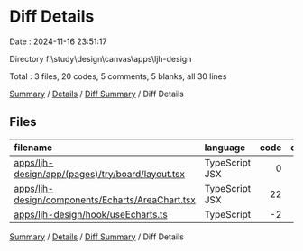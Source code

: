 # Diff Details

Date : 2024-11-16 23:51:17

Directory f:\\study\\design\\canvas\\apps\\ljh-design

Total : 3 files,  20 codes, 5 comments, 5 blanks, all 30 lines

[Summary](results.md) / [Details](details.md) / [Diff Summary](diff.md) / Diff Details

## Files
| filename | language | code | comment | blank | total |
| :--- | :--- | ---: | ---: | ---: | ---: |
| [apps/ljh-design/app/(pages)/try/board/layout.tsx](/apps/ljh-design/app/(pages)/try/board/layout.tsx) | TypeScript JSX | 0 | 1 | 0 | 1 |
| [apps/ljh-design/components/Echarts/AreaChart.tsx](/apps/ljh-design/components/Echarts/AreaChart.tsx) | TypeScript JSX | 22 | 0 | 5 | 27 |
| [apps/ljh-design/hook/useEcharts.ts](/apps/ljh-design/hook/useEcharts.ts) | TypeScript | -2 | 4 | 0 | 2 |

[Summary](results.md) / [Details](details.md) / [Diff Summary](diff.md) / Diff Details